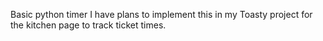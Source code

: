Basic python timer
I have plans to implement this in my Toasty project for the kitchen page to track ticket times.
